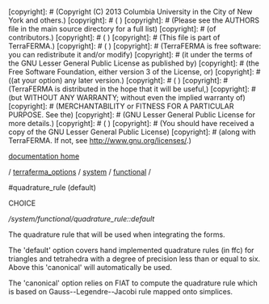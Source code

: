 [copyright]: # (Copyright (C) 2013 Columbia University in the City of New York and others.)
[copyright]: # ( )
[copyright]: # (Please see the AUTHORS file in the main source directory for a full list)
[copyright]: # (of contributors.)
[copyright]: # ( )
[copyright]: # (This file is part of TerraFERMA.)
[copyright]: # ( )
[copyright]: # (TerraFERMA is free software: you can redistribute it and/or modify)
[copyright]: # (it under the terms of the GNU Lesser General Public License as published by)
[copyright]: # (the Free Software Foundation, either version 3 of the License, or)
[copyright]: # ((at your option) any later version.)
[copyright]: # ( )
[copyright]: # (TerraFERMA is distributed in the hope that it will be useful,)
[copyright]: # (but WITHOUT ANY WARRANTY; without even the implied warranty of)
[copyright]: # (MERCHANTABILITY or FITNESS FOR A PARTICULAR PURPOSE. See the)
[copyright]: # (GNU Lesser General Public License for more details.)
[copyright]: # ( )
[copyright]: # (You should have received a copy of the GNU Lesser General Public License)
[copyright]: # (along with TerraFERMA. If not, see <http://www.gnu.org/licenses/>.)

[documentation home](Documentation)

/ [terraferma_options](../../../terraferma_options.md) / [system](../../system.md) / [functional](../functional.md) /

#quadrature_rule (default)

CHOICE 

*/system/functional/quadrature_rule::default*

The quadrature rule that will be used when integrating the forms.

The 'default' option covers hand implemented quadrature rules (in ffc) for triangles and tetrahedra with a degree of
precision less than or equal to six.  Above this 'canonical' will automatically be used.

The 'canonical' option relies on FIAT to compute the quadrature rule which is based on Gauss--Legendre--Jacobi rule mapped
onto simplices.

[autogenerated]: # (This file was automatically generated from the schema file:/home/cwilson/repos/github/TerraFERMA/TerraFERMA/buckettools/schemas/ufl.rng.)

